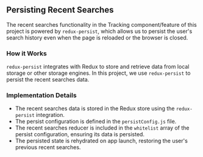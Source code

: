 ## Persisting Recent Searches

The recent searches functionality in the Tracking component/feature of this project is powered by `redux-persist`, which allows us to persist the user's search history even when the page is reloaded or the browser is closed.

### How it Works

`redux-persist` integrates with Redux to store and retrieve data from local storage or other storage engines. In this project, we use `redux-persist` to persist the recent searches data.

### Implementation Details

- The recent searches data is stored in the Redux store using the `redux-persist` integration.
- The persist configuration is defined in the `persistConfig.js` file.
- The recent searches reducer is included in the `whitelist` array of the persist configuration, ensuring its data is persisted.
- The persisted state is rehydrated on app launch, restoring the user's previous recent searches.